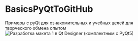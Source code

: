 # BasicsPyQtToGitHub
Примеры с pyQt для ознакомительных и учебных целей для творческого обмена опытом
![Разработка макета 1 в Qt Designer (комплектным с PyQt5)](https://user-images.githubusercontent.com/37275122/167533505-b4fa2dbe-c8a6-400b-8908-088e047d9e6e.png)
